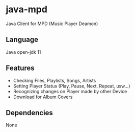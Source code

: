 # java-mpd
Java Client for MPD (Music Player Deamon)

## Language
Java open-jdk 11

## Features
- Checking Files, Playlists, Songs, Artists
- Setting Player Status (Play, Pause, Next, Repeat, usw...)
- Recognizing changes on Player made by other Device
- Download for Album Covers

## Dependencies
None

